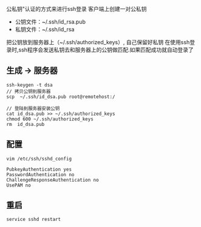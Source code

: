 公私钥"认证的方式来进行ssh登录
客户端上创建一对公私钥

* 公钥文件：~/.ssh/id_rsa.pub
* 私钥文件：~/.ssh/id_rsa

把公钥放到服务器上（~/.ssh/authorized_keys）, 自己保留好私钥
在使用ssh登录时,ssh程序会发送私钥去和服务器上的公钥做匹配.如果匹配成功就自动登录了

## 生成 -> 服务器
```
ssh-keygen -t dsa
// 拷贝公钥到服务器
scp  ~/.ssh/id_dsa.pub root@remotehost:/

// 登陆到服务器安装公钥
cat id_dsa.pub >> ~/.ssh/authorized_keys
chmod 600 ~/.ssh/authorized_keys
rm  id_dsa.pub
```
## 配置
```
vim /etc/ssh/sshd_config

PubkeyAuthentication yes  
PasswordAuthentication no
ChallengeResponseAuthentication no
UsePAM no

```
## 重启
```
service sshd restart
```
